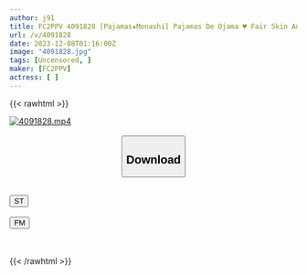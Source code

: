```yaml
---
author: j91
title: FC2PPV 4091828 [Pajamas★Monashi] Pajamas De Ojama ♥ Fair Skin And G Cup Marshmallow Boobs Are Too Amazing ♥ I Feel Like I’m Going To Ejaculate If I Get Tit Fucked With Fluffy Boobs… ♥ A Soothing Type That I Want To Hold For 24 Hours ♥
url: /v/4091828
date: 2023-12-08T01:16:00Z
image: "4091828.jpg"
tags: [Uncensored, ]
maker: [FC2PPV]
actress: [ ]
---
```



{{< rawhtml >}}

<div class="video" data-videoid="l78BLJKkwGI7gaX">
    <a href="javascript:;">
        <img src="/v/4091828/4091828.jpg" width="WIDTH" height="HEIGHT" alt="4091828.mp4" loading="lazy">
    </a>
</div>

<script type="text/javascript" src="https://j91.asia/asset/on-demand-st.js"></script>

<br>
  <link rel="stylesheet" href="https://j91.asia/asset/bs5.css">
  
  <center>
  <button class="btn btn-primary" type="button" data-bs-toggle="collapse" data-bs-target=".multi-collapse" aria-expanded="false" aria-controls="multiCollapseExample1 multiCollapseExample2"><h2>Download</h2></button></center>
</p>
<div class="row">
  <div class="col">
    <div class="collapse multi-collapse" id="multiCollapseExample1">
      <div class="card card-body">
	      	      <br>
<div class="buttons">  
<a href="https://streamtape.to/v/l78BLJKkwGI7gaX" target="_blank"><button class="btn-hover color-3"><i class="fa fa-download"></i> ST</button></a></div>
    </div>
  </div>
</div>
  <div class="col">
    <div class="collapse multi-collapse" id="multiCollapseExample2">
      <div class="card card-body">
	      <br>
<div class="buttons">
    <a href="https://filemoon.sx/d/ij1ql434mtgg" target="_blank"><button class="btn-hover color-8"><i class="fa fa-download"></i> FM</button></a></div>
<br><br>
      </div>
    </div>
  </div>
</div>

{{< /rawhtml >}}
